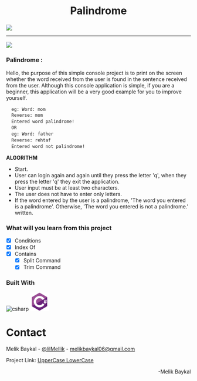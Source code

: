 <h1 align="center">Palindrome</h1>
<img align="center" src="https://user-images.githubusercontent.com/76618468/186225303-b4288675-e5b8-4bc7-99d6-5fd3a246f45a.jpg">
<hr>
<img align="center" src="https://user-images.githubusercontent.com/76618468/186225421-85c740ed-e2f2-4941-b8bc-f01c4fe4e81a.jpg">

<h3>Palindrome :</h3>

Hello, the purpose of this simple console project is to print on the screen whether the word received from the user is found in the sentence received from the user. Although this console application is simple, if you are a beginner, this application will be a very good example for you to improve yourself.


```bash
  eg: Word: mom
  Reverse: mom
  Entered word palindrome!
  OR
  eg: Word: father
  Reverse: rehtaf
  Entered word not palindrome!
```

<b>ALGORITHM</b>

- Start.
- User can login again and again until they press the letter 'q', when they press the letter 'q' they exit the application.
- User input must be at least two characters.
- The user does not have to enter only letters.
- If the word entered by the user is a palindrome, 'The word you entered is a palindrome'. Otherwise, 'The word you entered is not a palindrome.' written.

<h3>What will you learn from this project</h3>

- [x] Conditions
- [x] Index Of
- [x] Contains
    - [x] Split Command
    - [x] Trim Command

<h3>Built With</h3>
<img src="https://user-images.githubusercontent.com/76618468/185224412-9aa949ad-6e10-4304-9385-8ca74633934b.png" alt="csharp" width="50" height="50"/>
<img src="https://raw.githubusercontent.com/devicons/devicon/master/icons/csharp/csharp-original.svg" alt="csharp" width="50" height="50"/>

<h1>Contact</h1>

Melik Baykal - [@lilMellik](https://twitter.com/lilMellik) - melikbaykal06@gmail.com

Project Link: [UpperCase LowerCase](https://github.com/Melik-B/UppercaseLowercase)

<p align="right">-Melik Baykal</p>
